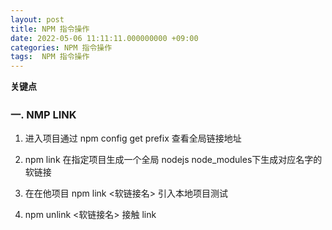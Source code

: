 ```yaml
---
layout: post
title: NPM 指令操作
date: 2022-05-06 11:11:11.000000000 +09:00
categories: NPM 指令操作
tags:  NPM 指令操作
---
```


**关键点**

### 一. NMP LINK

1.  进入项目通过 npm config  get  prefix 查看全局链接地址

2. npm link 在指定项目生成一个全局 nodejs node_modules下生成对应名字的软链接

3. 在在他项目 npm link <软链接名> 引入本地项目测试

4. npm unlink <软链接名> 接触 link


